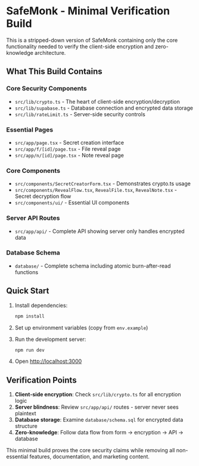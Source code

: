 # SafeMonk - Minimal Verification Build

This is a stripped-down version of SafeMonk containing only the core functionality needed to verify the client-side encryption and zero-knowledge architecture.

## What This Build Contains

### Core Security Components
- `src/lib/crypto.ts` - The heart of client-side encryption/decryption
- `src/lib/supabase.ts` - Database connection and encrypted data storage
- `src/lib/rateLimit.ts` - Server-side security controls

### Essential Pages
- `src/app/page.tsx` - Secret creation interface
- `src/app/f/[id]/page.tsx` - File reveal page
- `src/app/n/[id]/page.tsx` - Note reveal page

### Core Components
- `src/components/SecretCreatorForm.tsx` - Demonstrates crypto.ts usage
- `src/components/RevealFlow.tsx`, `RevealFile.tsx`, `RevealNote.tsx` - Secret decryption flow
- `src/components/ui/` - Essential UI components

### Server API Routes
- `src/app/api/` - Complete API showing server only handles encrypted data

### Database Schema
- `database/` - Complete schema including atomic burn-after-read functions

## Quick Start

1. Install dependencies:
   ```bash
   npm install
   ```

2. Set up environment variables (copy from `env.example`)

3. Run the development server:
   ```bash
   npm run dev
   ```

4. Open [http://localhost:3000](http://localhost:3000)

## Verification Points

1. **Client-side encryption**: Check `src/lib/crypto.ts` for all encryption logic
2. **Server blindness**: Review `src/app/api/` routes - server never sees plaintext
3. **Database storage**: Examine `database/schema.sql` for encrypted data structure
4. **Zero-knowledge**: Follow data flow from form → encryption → API → database

This minimal build proves the core security claims while removing all non-essential features, documentation, and marketing content.